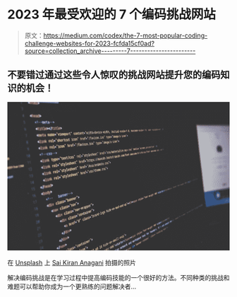 # 2023 年最受欢迎的 7 个编码挑战网站

> 原文：<https://medium.com/codex/the-7-most-popular-coding-challenge-websites-for-2023-fcfda15cf0ad?source=collection_archive---------7----------------------->

## 不要错过通过这些令人惊叹的挑战网站提升您的编码知识的机会！

![](img/53d310eacf5b9ab2d17800bdb7ae97d0.png)

在 [Unsplash](https://unsplash.com/?utm_source=medium&utm_medium=referral) 上 [Sai Kiran Anagani](https://unsplash.com/@anagani_saikiran?utm_source=medium&utm_medium=referral) 拍摄的照片

解决编码挑战是在学习过程中提高编码技能的一个很好的方法。不同种类的挑战和难题可以帮助你成为一个更熟练的问题解决者…